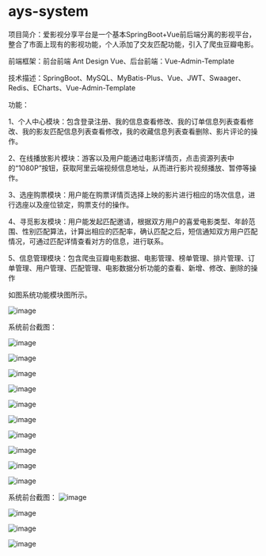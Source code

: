 # ays-system
项目简介：爱影视分享平台是一个基本SpringBoot+Vue前后端分离的影视平台，整合了市面上现有的影视功能，个人添加了交友匹配功能，引入了爬虫豆瓣电影。

前端框架：前台前端 Ant Design Vue、后台前端：Vue-Admin-Template

技术描述：SpringBoot、MySQL、MyBatis-Plus、Vue、JWT、Swaager、Redis、ECharts、Vue-Admin-Template


功能：

1、个人中心模块：包含登录注册、我的信息查看修改、我的订单信息列表查看修改、我的影友匹配信息列表查看修改，我的收藏信息列表查看删除、影片评论的操作。

2、在线播放影片模块：游客以及用户能通过电影详情页，点击资源列表中的“1080P”按钮，获取阿里云端视频信息地址，从而进行影片视频播放、暂停等操作。

3、选座购票模块：用户能在购票详情页选择上映的影片进行相应的场次信息，进行选座以及座位锁定，购票支付的操作。

4、寻觅影友模块：用户能发起匹配邀请，根据双方用户的喜爱电影类型、年龄范围、性别匹配算法，计算出相应的匹配率，确认匹配之后，短信通知双方用户匹配情况，可通过匹配详情查看对方的信息，进行联系。

5、信息管理模块：包含爬虫豆瓣电影数据、电影管理、榜单管理、排片管理、订单管理、用户管理、匹配管理、电影数据分析功能的查看、新增、修改、删除的操作

如图系统功能模块图所示。

![image](https://user-images.githubusercontent.com/43102123/169256325-4855a8ad-2d87-4d2b-a26a-5e974d2515ac.png)

系统前台截图：

![image](https://user-images.githubusercontent.com/43102123/169257335-289603e0-711a-4ae5-b432-ad1ce7a99807.png)

![image](https://user-images.githubusercontent.com/43102123/169257423-5f109d78-1358-4db7-8cf1-6d5a0c5a6751.png)

![image](https://user-images.githubusercontent.com/43102123/169257602-b8fbe5e1-ee0b-400d-b220-4dc1f993d639.png)

![image](https://user-images.githubusercontent.com/43102123/169257696-863a980f-59a0-4cb1-81af-f61d55c0999a.png)

![image](https://user-images.githubusercontent.com/43102123/169257728-6d8e07a3-bdff-47eb-bbc2-c5487ad6d641.png)

![image](https://user-images.githubusercontent.com/43102123/169257776-191209fd-2776-4ff0-8c5e-42889b86c6be.png)


![image](https://user-images.githubusercontent.com/43102123/169257752-8ab73bdb-5c90-4664-a87e-af7e03084707.png)

![image](https://user-images.githubusercontent.com/43102123/169257802-0a9f5864-e5ad-465c-8d06-f3634063f004.png)

![image](https://user-images.githubusercontent.com/43102123/169257823-59ac56b0-5cd4-4292-9698-ee8f19126e3c.png)

![image](https://user-images.githubusercontent.com/43102123/169257847-246cbaf0-33b9-4fe3-8bc8-c82f1a8cdb7c.png)

系统前台截图：
![image](https://user-images.githubusercontent.com/43102123/169258021-9097cc0e-e22d-4d3d-8cd3-1772095884fa.png)

![image](https://user-images.githubusercontent.com/43102123/169258195-746a0011-af29-4b3d-868a-57b26f0a28f9.png)

![image](https://user-images.githubusercontent.com/43102123/169258354-361067ae-050d-48dd-a67c-77b41eb03751.png)

![image](https://user-images.githubusercontent.com/43102123/169258464-6918575a-3537-40f5-ab9c-5cbf67b08d6b.png)



